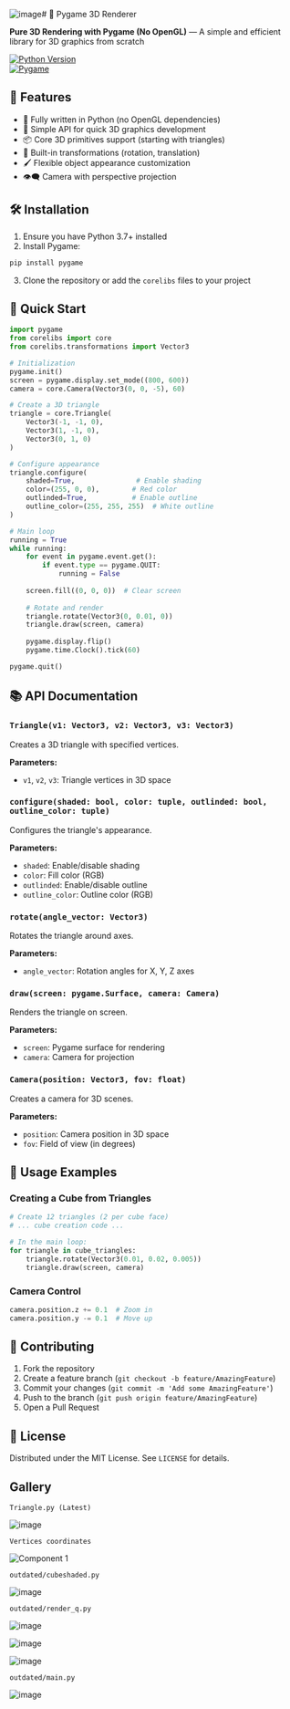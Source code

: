 ![image](https://github.com/user-attachments/assets/bdc49986-b80d-4e94-bfb4-0ff9963d226a)# 🚀 Pygame 3D Renderer  

**Pure 3D Rendering with Pygame (No OpenGL)** — A simple and efficient library for 3D graphics from scratch  

[![Python Version](https://img.shields.io/badge/python-3.7+-blue.svg)](https://www.python.org/downloads/)  
[![Pygame](https://img.shields.io/badge/pygame-2.0+-green.svg)](https://www.pygame.org/news)  

## 🌟 Features  

- 🐍 Fully written in Python (no OpenGL dependencies)  
- 🎨 Simple API for quick 3D graphics development  
- 📦 Core 3D primitives support (starting with triangles)  
- 🔄 Built-in transformations (rotation, translation)  
- 🖌️ Flexible object appearance customization  
- 👁️‍🗨️ Camera with perspective projection  

## 🛠 Installation  

1. Ensure you have Python 3.7+ installed  
2. Install Pygame:  

```bash  
pip install pygame  
```  

3. Clone the repository or add the `corelibs` files to your project  

## 🏁 Quick Start  

```python  
import pygame  
from corelibs import core  
from corelibs.transformations import Vector3  

# Initialization  
pygame.init()  
screen = pygame.display.set_mode((800, 600))  
camera = core.Camera(Vector3(0, 0, -5), 60)  

# Create a 3D triangle  
triangle = core.Triangle(  
    Vector3(-1, -1, 0),  
    Vector3(1, -1, 0),  
    Vector3(0, 1, 0)  
)  

# Configure appearance  
triangle.configure(  
    shaded=True,               # Enable shading  
    color=(255, 0, 0),        # Red color  
    outlinded=True,           # Enable outline  
    outline_color=(255, 255, 255)  # White outline  
)  

# Main loop  
running = True  
while running:  
    for event in pygame.event.get():  
        if event.type == pygame.QUIT:  
            running = False  
    
    screen.fill((0, 0, 0))  # Clear screen  
    
    # Rotate and render  
    triangle.rotate(Vector3(0, 0.01, 0))  
    triangle.draw(screen, camera)  
    
    pygame.display.flip()  
    pygame.time.Clock().tick(60)  

pygame.quit()  
```  

## 📚 API Documentation  

### `Triangle(v1: Vector3, v2: Vector3, v3: Vector3)`  
Creates a 3D triangle with specified vertices.  

**Parameters:**  
- `v1`, `v2`, `v3`: Triangle vertices in 3D space  

### `configure(shaded: bool, color: tuple, outlinded: bool, outline_color: tuple)`  
Configures the triangle's appearance.  

**Parameters:**  
- `shaded`: Enable/disable shading  
- `color`: Fill color (RGB)  
- `outlinded`: Enable/disable outline  
- `outline_color`: Outline color (RGB)  

### `rotate(angle_vector: Vector3)`  
Rotates the triangle around axes.  

**Parameters:**  
- `angle_vector`: Rotation angles for X, Y, Z axes  

### `draw(screen: pygame.Surface, camera: Camera)`  
Renders the triangle on screen.  

**Parameters:**  
- `screen`: Pygame surface for rendering  
- `camera`: Camera for projection  

### `Camera(position: Vector3, fov: float)`  
Creates a camera for 3D scenes.  

**Parameters:**  
- `position`: Camera position in 3D space  
- `fov`: Field of view (in degrees)  

## 🎯 Usage Examples  

### Creating a Cube from Triangles  
```python  
# Create 12 triangles (2 per cube face)  
# ... cube creation code ...  

# In the main loop:  
for triangle in cube_triangles:  
    triangle.rotate(Vector3(0.01, 0.02, 0.005))  
    triangle.draw(screen, camera)  
```  

### Camera Control  
```python  
camera.position.z += 0.1  # Zoom in  
camera.position.y -= 0.1  # Move up  
```  

## 🤝 Contributing  
1. Fork the repository  
2. Create a feature branch (`git checkout -b feature/AmazingFeature`)  
3. Commit your changes (`git commit -m 'Add some AmazingFeature'`)  
4. Push to the branch (`git push origin feature/AmazingFeature`)  
5. Open a Pull Request  

## 📜 License  
Distributed under the MIT License. See `LICENSE` for details.

## Gallery 

`Triangle.py (Latest)`

![image](https://github.com/user-attachments/assets/929f0341-72dd-4fe0-b905-9d77a8712872)


`Vertices coordinates`

![Component 1](https://github.com/user-attachments/assets/a0236825-a15e-4e4b-a671-f723759bf587)

`outdated/cubeshaded.py`

![image](https://github.com/user-attachments/assets/5ea9d77f-b18c-424b-841f-a7424d2e3827)

`outdated/render_q.py`

![image](https://github.com/user-attachments/assets/d9502b04-747e-4b32-9a36-d0340381dfa5)

![image](https://github.com/user-attachments/assets/b53ac122-89c5-4fe0-80fe-ec2fda2e131b)

![image](https://github.com/user-attachments/assets/0eb44e9f-781b-4e93-b9b9-50fd569a5816)

`outdated/main.py`

![image](https://github.com/user-attachments/assets/9224a29e-d032-4d4f-adbd-3432f298e701)




